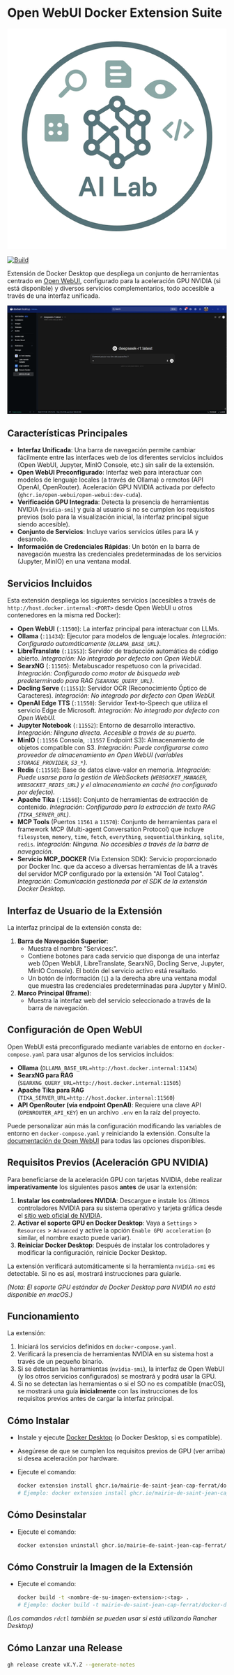 # Open WebUI Docker Extension Suite

![Yo AI Lab Logo](yo-ai-lab.png)

[![Build](https://github.com/mairie-de-saint-jean-cap-ferrat/docker-desktop-open-webui/actions/workflows/build.yaml/badge.svg?branch=main&event=release)](https://github.com/mairie-de-saint-jean-cap-ferrat/docker-desktop-open-webui/actions/workflows/build.yaml)

Extensión de Docker Desktop que despliega un conjunto de herramientas centrado en [Open WebUI](https://docs.openwebui.com/), configurado para la aceleración GPU NVIDIA (si está disponible) y diversos servicios complementarios, todo accesible a través de una interfaz unificada.

![Extension Screenshot](screenshot.png)

## Características Principales

*   **Interfaz Unificada**: Una barra de navegación permite cambiar fácilmente entre las interfaces web de los diferentes servicios incluidos (Open WebUI, Jupyter, MinIO Console, etc.) sin salir de la extensión.
*   **Open WebUI Preconfigurado**: Interfaz web para interactuar con modelos de lenguaje locales (a través de Ollama) o remotos (API OpenAI, OpenRouter). Aceleración GPU NVIDIA activada por defecto (`ghcr.io/open-webui/open-webui:dev-cuda`).
*   **Verificación GPU Integrada**: Detecta la presencia de herramientas NVIDIA (`nvidia-smi`) y guía al usuario si no se cumplen los requisitos previos (solo para la visualización inicial, la interfaz principal sigue siendo accesible).
*   **Conjunto de Servicios**: Incluye varios servicios útiles para IA y desarrollo.
*   **Información de Credenciales Rápidas**: Un botón en la barra de navegación muestra las credenciales predeterminadas de los servicios (Jupyter, MinIO) en una ventana modal.

## Servicios Incluidos

Esta extensión despliega los siguientes servicios (accesibles a través de `http://host.docker.internal:<PORT>` desde Open WebUI u otros contenedores en la misma red Docker):

*   **Open WebUI** (`:11500`): La interfaz principal para interactuar con LLMs.
*   **Ollama** (`:11434`): Ejecutor para modelos de lenguaje locales. *Integración: Configurado automáticamente (`OLLAMA_BASE_URL`)*.
*   **LibreTranslate** (`:11553`): Servidor de traducción automática de código abierto. *Integración: No integrado por defecto con Open WebUI.*
*   **SearxNG** (`:11505`): Metabuscador respetuoso con la privacidad. *Integración: Configurado como motor de búsqueda web predeterminado para RAG (`SEARXNG_QUERY_URL`)*.
*   **Docling Serve** (`:11551`): Servidor OCR (Reconocimiento Óptico de Caracteres). *Integración: No integrado por defecto con Open WebUI.*
*   **OpenAI Edge TTS** (`:11550`): Servidor Text-to-Speech que utiliza el servicio Edge de Microsoft. *Integración: No integrado por defecto con Open WebUI.*
*   **Jupyter Notebook** (`:11552`): Entorno de desarrollo interactivo. *Integración: Ninguna directa. Accesible a través de su puerto.*
*   **MinIO** (`:11556` Consola, `:11557` Endpoint S3): Almacenamiento de objetos compatible con S3. *Integración: Puede configurarse como proveedor de almacenamiento en Open WebUI (variables `STORAGE_PROVIDER`, `S3_*`).*
*   **Redis** (`:11558`): Base de datos clave-valor en memoria. *Integración: Puede usarse para la gestión de WebSockets (`WEBSOCKET_MANAGER`, `WEBSOCKET_REDIS_URL`) y el almacenamiento en caché (no configurado por defecto).*
*   **Apache Tika** (`:11560`): Conjunto de herramientas de extracción de contenido. *Integración: Configurado para la extracción de texto RAG (`TIKA_SERVER_URL`)*.
*   **MCP Tools** (Puertos `11561` a `11570`): Conjunto de herramientas para el framework MCP (Multi-agent Conversation Protocol) que incluye `filesystem`, `memory`, `time`, `fetch`, `everything`, `sequentialthinking`, `sqlite`, `redis`. *Integración: Ninguna. No accesibles a través de la barra de navegación.*
*   **Servicio MCP_DOCKER** (Vía Extension SDK): Servicio proporcionado por Docker Inc. que da acceso a diversas herramientas de IA a través del servidor MCP configurado por la extensión "AI Tool Catalog". *Integración: Comunicación gestionada por el SDK de la extensión Docker Desktop.*

## Interfaz de Usuario de la Extensión

La interfaz principal de la extensión consta de:

1.  **Barra de Navegación Superior**:
    *   Muestra el nombre "Services:".
    *   Contiene botones para cada servicio que disponga de una interfaz web (Open WebUI, LibreTranslate, SearxNG, Docling Serve, Jupyter, MinIO Console). El botón del servicio activo está resaltado.
    *   Un botón de información (`i`) a la derecha abre una ventana modal que muestra las credenciales predeterminadas para Jupyter y MinIO.
2.  **Marco Principal (Iframe)**:
    *   Muestra la interfaz web del servicio seleccionado a través de la barra de navegación.

## Configuración de Open WebUI

Open WebUI está preconfigurado mediante variables de entorno en `docker-compose.yaml` para usar algunos de los servicios incluidos:

*   **Ollama** (`OLLAMA_BASE_URL=http://host.docker.internal:11434`)
*   **SearxNG para RAG** (`SEARXNG_QUERY_URL=http://host.docker.internal:11505`)
*   **Apache Tika para RAG** (`TIKA_SERVER_URL=http://host.docker.internal:11560`)
*   **API OpenRouter (vía endpoint OpenAI)**: Requiere una clave API (`OPENROUTER_API_KEY`) en un archivo `.env` en la raíz del proyecto.

Puede personalizar aún más la configuración modificando las variables de entorno en `docker-compose.yaml` y reiniciando la extensión. Consulte la [documentación de Open WebUI](https://docs.openwebui.com/) para todas las opciones disponibles.

## Requisitos Previos (Aceleración GPU NVIDIA)

Para beneficiarse de la aceleración GPU con tarjetas NVIDIA, debe realizar **imperativamente** los siguientes pasos **antes** de usar la extensión:

1.  **Instalar los controladores NVIDIA**: Descargue e instale los últimos controladores NVIDIA para su sistema operativo y tarjeta gráfica desde el [sitio web oficial de NVIDIA](https://www.nvidia.com/Download/index.aspx).
2.  **Activar el soporte GPU en Docker Desktop**: Vaya a `Settings` > `Resources` > `Advanced` y active la opción `Enable GPU acceleration` (o similar, el nombre exacto puede variar).
3.  **Reiniciar Docker Desktop**: Después de instalar los controladores y modificar la configuración, reinicie Docker Desktop.

La extensión verificará automáticamente si la herramienta `nvidia-smi` es detectable. Si no es así, mostrará instrucciones para guiarle.

*(Nota: El soporte GPU estándar de Docker Desktop para NVIDIA no está disponible en macOS.)*

## Funcionamiento

La extensión:

1.  Iniciará los servicios definidos en `docker-compose.yaml`.
2.  Verificará la presencia de herramientas NVIDIA en su sistema host a través de un pequeño binario.
3.  Si se detectan las herramientas (`nvidia-smi`), la interfaz de Open WebUI (y los otros servicios configurados) se mostrará y podrá usar la GPU.
4.  Si no se detectan las herramientas o si el SO no es compatible (macOS), se mostrará una guía **inicialmente** con las instrucciones de los requisitos previos antes de cargar la interfaz principal.

## Cómo Instalar

- Instale y ejecute [Docker Desktop](https://www.docker.com/products/docker-desktop/) (o Docker Desktop, si es compatible).
- Asegúrese de que se cumplen los requisitos previos de GPU (ver arriba) si desea aceleración por hardware.
- Ejecute el comando:

  ```sh
  docker extension install ghcr.io/mairie-de-saint-jean-cap-ferrat/docker-desktop-open-webui:<tag>
  # Ejemplo: docker extension install ghcr.io/mairie-de-saint-jean-cap-ferrat/docker-desktop-open-webui:latest
  ```

## Cómo Desinstalar

- Ejecute el comando:

  ```sh
  docker extension uninstall ghcr.io/mairie-de-saint-jean-cap-ferrat/docker-desktop-open-webui:<tag>
  ```

## Cómo Construir la Imagen de la Extensión

- Ejecute el comando:

  ```sh
  docker build -t <nombre-de-su-imagen-extension>:<tag> .
  # Ejemplo: docker build -t mairie-de-saint-jean-cap-ferrat/docker-desktop-open-webui:latest .
  ```

*(Los comandos `rdctl` también se pueden usar si está utilizando Rancher Desktop)*

## Cómo Lanzar una Release

```sh
gh release create vX.Y.Z --generate-notes
``` 